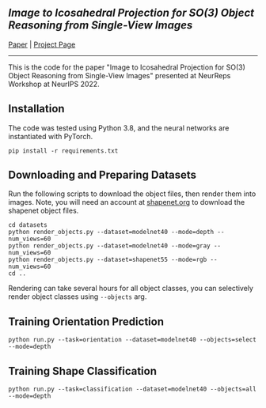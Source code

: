 *Image to Icosahedral Projection for SO(3) Object Reasoning from Single-View Images*
---------------------------------------------------------------------
[Paper](https://arxiv.org/abs/2207.08925) | [Project Page](https://dmklee.github.io/image2icosahedral/)

---------------------------------------------------------------------
This is the code for the paper "Image to Icosahedral Projection for SO(3) Object 
Reasoning from Single-View Images" presented at NeurReps Workshop at NeurIPS 2022.

## Installation
The code was tested using Python 3.8, and the neural networks are instantiated with PyTorch.
```
pip install -r requirements.txt
```

## Downloading and Preparing Datasets
Run the following scripts to download the object files, then render them into images.
Note, you will need an account at [shapenet.org](https://shapenet.org) to download the 
shapenet object files.
```
cd datasets
python render_objects.py --dataset=modelnet40 --mode=depth --num_views=60
python render_objects.py --dataset=modelnet40 --mode=gray --num_views=60
python render_objects.py --dataset=shapenet55 --mode=rgb --num_views=60
cd ..
```
Rendering can take several hours for all object classes, you can selectively render
object classes using `--objects` arg.

## Training Orientation Prediction
```
python run.py --task=orientation --dataset=modelnet40 --objects=select --mode=depth
```

## Training Shape Classification
```
python run.py --task=classification --dataset=modelnet40 --objects=all --mode=depth
```

